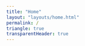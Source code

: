 ```yaml
---
title: "Home"
layout: "layouts/home.html"
permalink: /
triangle: true
transparentHeader: true
---
```

